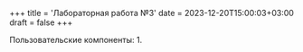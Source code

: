 +++
title = 'Лабораторная работа №3'
date = 2023-12-20T15:00:03+03:00
draft = false
+++

Пользовательские компоненты:
1.